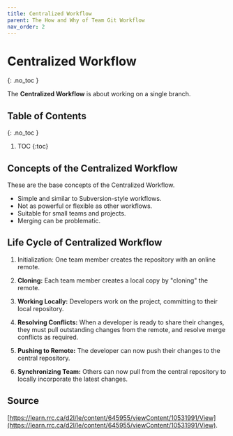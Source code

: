 ```yaml
---
title: Centralized Workflow
parent: The How and Why of Team Git Workflow
nav_order: 2
---
```


<!-- prettier-ignore-start -->

# Centralized Workflow
{: .no_toc }

The **Centralized Workflow** is about working on a single branch.

## Table of Contents
{: .no_toc }

1. TOC
{:toc}

<!-- prettier-ignore-end -->

## Concepts of the Centralized Workflow

These are the base concepts of the Centralized Workflow.

- Simple and similar to Subversion-style workflows.
- Not as powerful or flexible as other workflows.
- Suitable for small teams and projects.
- Merging can be problematic.

## Life Cycle of Centralized Workflow

1. Initialization: One team member creates the repository with an online remote.

2. **Cloning:** Each team member creates a local copy by "cloning" the remote.

3. **Working Locally:** Developers work on the project, committing to their local repository.

4. **Resolving Conflicts:** When a developer is ready to share their changes, they must pull outstanding changes from the remote, and resolve merge conflicts as required.

5. **Pushing to Remote:** The developer can now push their changes to the central repository.

6. **Synchronizing Team:** Others can now pull from the central repository to locally incorporate the latest changes.

## Source

[https://learn.rrc.ca/d2l/le/content/645955/viewContent/10531991/View](https://learn.rrc.ca/d2l/le/content/645955/viewContent/10531991/View).